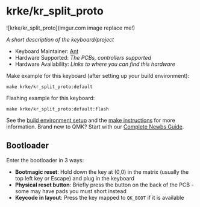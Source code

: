 # krke/kr_split_proto

![krke/kr_split_proto](imgur.com image replace me!)

*A short description of the keyboard/project*

* Keyboard Maintainer: [Ant](https://github.com/DoesItRlyMatter)
* Hardware Supported: *The PCBs, controllers supported*
* Hardware Availability: *Links to where you can find this hardware*

Make example for this keyboard (after setting up your build environment):

    make krke/kr_split_proto:default

Flashing example for this keyboard:

    make krke/kr_split_proto:default:flash

See the [build environment setup](https://docs.qmk.fm/#/getting_started_build_tools) and the [make instructions](https://docs.qmk.fm/#/getting_started_make_guide) for more information. Brand new to QMK? Start with our [Complete Newbs Guide](https://docs.qmk.fm/#/newbs).

## Bootloader

Enter the bootloader in 3 ways:

* **Bootmagic reset**: Hold down the key at (0,0) in the matrix (usually the top left key or Escape) and plug in the keyboard
* **Physical reset button**: Briefly press the button on the back of the PCB - some may have pads you must short instead
* **Keycode in layout**: Press the key mapped to `QK_BOOT` if it is available
